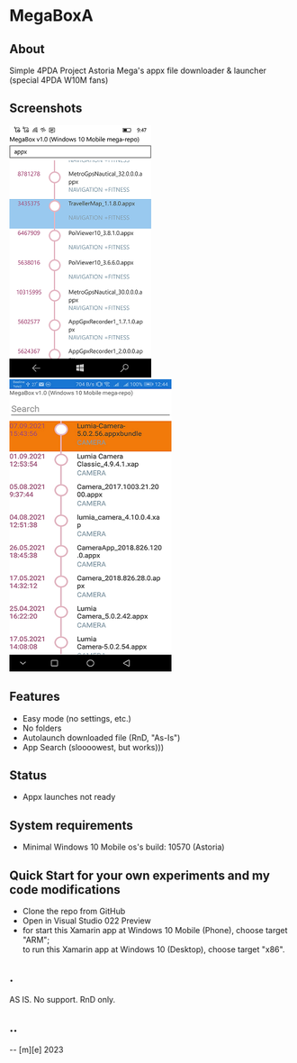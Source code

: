 # MegaBoxA

## About
Simple 4PDA Project Astoria Mega's appx file downloader & launcher (special 4PDA W10M fans)


## Screenshots
![screenshot1:UWP](Images/shot1.png)
![screenshot2:Android](Images/shot2.png)

## Features
- Easy mode (no settings, etc.) 
- No folders
- Autolaunch downloaded file (RnD, "As-Is")
- App Search (sloooowest, but works)))

## Status
- Appx launches not ready 

## System requirements
- Minimal Windows 10 Mobile os's build: 10570 (Astoria)

## Quick Start for your own experiments and my code modifications
- Clone the repo from GitHub
- Open in Visual Studio 022 Preview
- for start this Xamarin app at Windows 10 Mobile (Phone), choose target "ARM";  
to run this Xamarin app at Windows 10 (Desktop), choose target "x86". 

## .
AS IS. No support. RnD only.

## ..
-- [m][e] 2023
